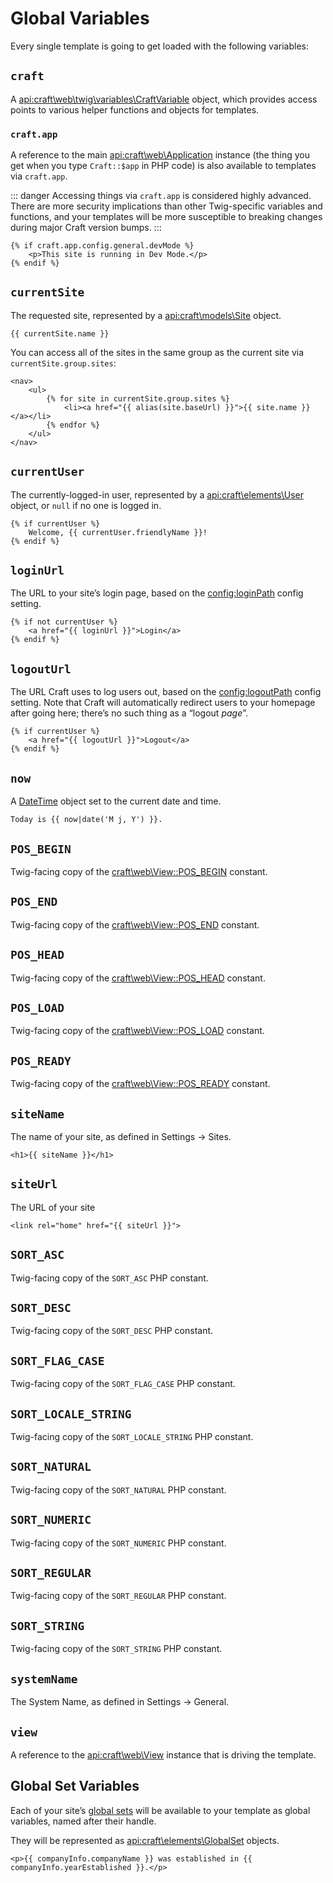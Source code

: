 # Global Variables

Every single template is going to get loaded with the following variables:

## `craft`

A <api:craft\web\twig\variables\CraftVariable> object, which provides access points to various helper functions and objects for templates.

### `craft.app`

A reference to the main <api:craft\web\Application> instance (the thing you get when you type `Craft::$app` in PHP code) is also available to templates via `craft.app`.

::: danger
Accessing things via `craft.app` is considered highly advanced. There are more security implications than other Twig-specific variables and functions, and your templates will be more susceptible to breaking changes during major Craft version bumps.
:::

```twig
{% if craft.app.config.general.devMode %}
    <p>This site is running in Dev Mode.</p>
{% endif %}
```  

## `currentSite`

The requested site, represented by a <api:craft\models\Site> object.

```twig
{{ currentSite.name }}
```

You can access all of the sites in the same group as the current site via `currentSite.group.sites`:

```twig
<nav>
    <ul>
        {% for site in currentSite.group.sites %}
            <li><a href="{{ alias(site.baseUrl) }}">{{ site.name }}</a></li> 
        {% endfor %}
    </ul>
</nav>
```

## `currentUser`

The currently-logged-in user, represented by a <api:craft\elements\User> object, or `null` if no one is logged in.

```twig
{% if currentUser %}
    Welcome, {{ currentUser.friendlyName }}!
{% endif %}
```

## `loginUrl`

The URL to your site’s login page, based on the <config:loginPath> config setting.

```twig
{% if not currentUser %}
    <a href="{{ loginUrl }}">Login</a>
{% endif %}
```

## `logoutUrl`

The URL Craft uses to log users out, based on the <config:logoutPath> config setting. Note that Craft will automatically redirect users to your homepage after going here; there’s no such thing as a “logout _page_”.

```twig
{% if currentUser %}
    <a href="{{ logoutUrl }}">Logout</a>
{% endif %}
```

## `now`

A [DateTime](http://php.net/manual/en/class.datetime.php) object set to the current date and time.

```twig
Today is {{ now|date('M j, Y') }}.
```

## `POS_BEGIN`

Twig-facing copy of the [craft\web\View::POS_BEGIN](api:craft\web\View#constants) constant.

## `POS_END`

Twig-facing copy of the [craft\web\View::POS_END](api:craft\web\View#constants) constant.

## `POS_HEAD`

Twig-facing copy of the [craft\web\View::POS_HEAD](api:craft\web\View#constants) constant.

## `POS_LOAD`

Twig-facing copy of the [craft\web\View::POS_LOAD](api:craft\web\View#constants) constant.

## `POS_READY`

Twig-facing copy of the [craft\web\View::POS_READY](api:craft\web\View#constants) constant.

## `siteName`

The name of your site, as defined in Settings → Sites.

```twig
<h1>{{ siteName }}</h1>
```

## `siteUrl`

The URL of your site

```twig
<link rel="home" href="{{ siteUrl }}">
```

## `SORT_ASC`

Twig-facing copy of the `SORT_ASC` PHP constant.

## `SORT_DESC`

Twig-facing copy of the `SORT_DESC` PHP constant.

## `SORT_FLAG_CASE`

Twig-facing copy of the `SORT_FLAG_CASE` PHP constant.

## `SORT_LOCALE_STRING`

Twig-facing copy of the `SORT_LOCALE_STRING` PHP constant.

## `SORT_NATURAL`

Twig-facing copy of the `SORT_NATURAL` PHP constant.

## `SORT_NUMERIC`

Twig-facing copy of the `SORT_NUMERIC` PHP constant.

## `SORT_REGULAR`

Twig-facing copy of the `SORT_REGULAR` PHP constant.

## `SORT_STRING`

Twig-facing copy of the `SORT_STRING` PHP constant.

## `systemName`

The System Name, as defined in Settings → General.

## `view`

A reference to the <api:craft\web\View> instance that is driving the template.

## Global Set Variables

Each of your site’s [global sets](../globals.md) will be available to your template as global variables, named after their handle.

They will be represented as <api:craft\elements\GlobalSet> objects.

```twig
<p>{{ companyInfo.companyName }} was established in {{ companyInfo.yearEstablished }}.</p>
```
